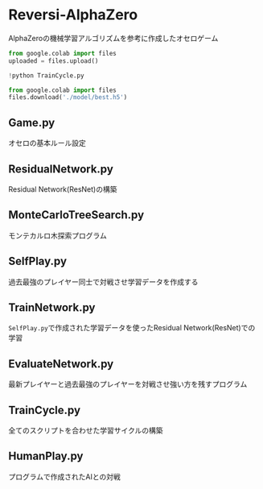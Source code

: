 # Reversi-AlphaZero
AlphaZeroの機械学習アルゴリズムを参考に作成したオセロゲーム
  
```python
from google.colab import files
uploaded = files.upload()

!python TrainCycle.py

from google.colab import files
files.download('./model/best.h5')
```



## Game.py
オセロの基本ルール設定
## ResidualNetwork.py
Residual Network(ResNet)の構築
## MonteCarloTreeSearch.py
モンテカルロ木探索プログラム
## SelfPlay.py
過去最強のプレイヤー同士で対戦させ学習データを作成する
## TrainNetwork.py
`SelfPlay.py`で作成された学習データを使ったResidual Network(ResNet)での学習
## EvaluateNetwork.py
最新プレイヤーと過去最強のプレイヤーを対戦させ強い方を残すプログラム
## TrainCycle.py
全てのスクリプトを合わせた学習サイクルの構築
## HumanPlay.py
プログラムで作成されたAIとの対戦
